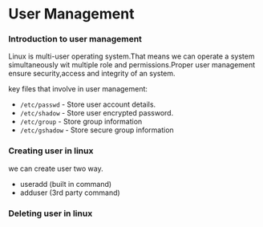 # User Management

### Introduction to user management

Linux is multi-user operating system.That means we can operate a system simultaneously wit multiple role and permissions.Proper user management ensure security,access and integrity of an system.

key files that involve in user management:

- `/etc/passwd` - Store user account details.
- `/etc/shadow` - Store user encrypted password.
- `/etc/group` - Store group information
- `/etc/gshadow` - Store secure group information

### Creating user in linux
we can create user two way.
- useradd (built in command)
- adduser (3rd party command)

### Deleting user in linux
